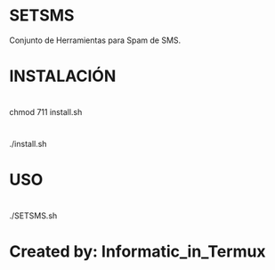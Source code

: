 # SETSMS
Conjunto de Herramientas para Spam de SMS.
#
# INSTALACIÓN
#
chmod 711 install.sh
#
./install.sh
#
# USO
#
./SETSMS.sh
#
# Created by: Informatic_in_Termux
